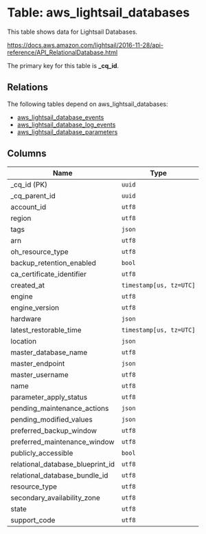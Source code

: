 # Table: aws_lightsail_databases

This table shows data for Lightsail Databases.

https://docs.aws.amazon.com/lightsail/2016-11-28/api-reference/API_RelationalDatabase.html

The primary key for this table is **_cq_id**.

## Relations

The following tables depend on aws_lightsail_databases:
  - [aws_lightsail_database_events](aws_lightsail_database_events.md)
  - [aws_lightsail_database_log_events](aws_lightsail_database_log_events.md)
  - [aws_lightsail_database_parameters](aws_lightsail_database_parameters.md)

## Columns

| Name          | Type          |
| ------------- | ------------- |
|_cq_id (PK)|`uuid`|
|_cq_parent_id|`uuid`|
|account_id|`utf8`|
|region|`utf8`|
|tags|`json`|
|arn|`utf8`|
|oh_resource_type|`utf8`|
|backup_retention_enabled|`bool`|
|ca_certificate_identifier|`utf8`|
|created_at|`timestamp[us, tz=UTC]`|
|engine|`utf8`|
|engine_version|`utf8`|
|hardware|`json`|
|latest_restorable_time|`timestamp[us, tz=UTC]`|
|location|`json`|
|master_database_name|`utf8`|
|master_endpoint|`json`|
|master_username|`utf8`|
|name|`utf8`|
|parameter_apply_status|`utf8`|
|pending_maintenance_actions|`json`|
|pending_modified_values|`json`|
|preferred_backup_window|`utf8`|
|preferred_maintenance_window|`utf8`|
|publicly_accessible|`bool`|
|relational_database_blueprint_id|`utf8`|
|relational_database_bundle_id|`utf8`|
|resource_type|`utf8`|
|secondary_availability_zone|`utf8`|
|state|`utf8`|
|support_code|`utf8`|